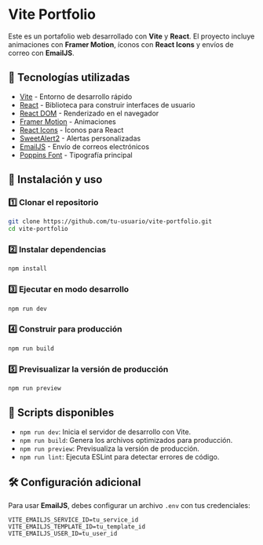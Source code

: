 # Vite Portfolio

Este es un portafolio web desarrollado con **Vite** y **React**. El proyecto incluye animaciones con **Framer Motion**, íconos con **React Icons** y envíos de correo con **EmailJS**.

## 🚀 Tecnologías utilizadas

- [Vite](https://vitejs.dev/) - Entorno de desarrollo rápido
- [React](https://react.dev/) - Biblioteca para construir interfaces de usuario
- [React DOM](https://react.dev/) - Renderizado en el navegador
- [Framer Motion](https://www.framer.com/motion/) - Animaciones
- [React Icons](https://react-icons.github.io/react-icons/) - Íconos para React
- [SweetAlert2](https://sweetalert2.github.io/) - Alertas personalizadas
- [EmailJS](https://www.emailjs.com/) - Envío de correos electrónicos
- [Poppins Font](https://fontsource.org/fonts/poppins) - Tipografía principal

## 📂 Instalación y uso

### 1️⃣ Clonar el repositorio
```sh
git clone https://github.com/tu-usuario/vite-portfolio.git
cd vite-portfolio
```

### 2️⃣ Instalar dependencias
```sh
npm install
```

### 3️⃣ Ejecutar en modo desarrollo
```sh
npm run dev
```

### 4️⃣ Construir para producción
```sh
npm run build
```

### 5️⃣ Previsualizar la versión de producción
```sh
npm run preview
```

## 📜 Scripts disponibles

- `npm run dev`: Inicia el servidor de desarrollo con Vite.
- `npm run build`: Genera los archivos optimizados para producción.
- `npm run preview`: Previsualiza la versión de producción.
- `npm run lint`: Ejecuta ESLint para detectar errores de código.

## 🛠 Configuración adicional

Para usar **EmailJS**, debes configurar un archivo `.env` con tus credenciales:

```env
VITE_EMAILJS_SERVICE_ID=tu_service_id
VITE_EMAILJS_TEMPLATE_ID=tu_template_id
VITE_EMAILJS_USER_ID=tu_user_id
```

